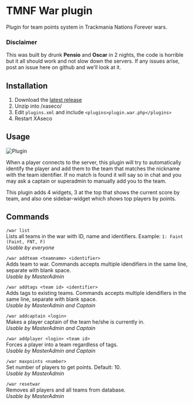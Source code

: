 # TMNF War plugin
Plugin for team points system in Trackmania Nations Forever wars. 

### Disclaimer
This was built by drunk **Pensio** and **Oscar** in 2 nights, the code is horrible but it all should work and not slow down the servers. If any issues arise, post an issue here on github and we'll look at it.

## Installation
1. Download the [latest release](https://github.com/rosen91/tmnf-war-plugin/archive/refs/heads/master.zip)
2. Unzip into /xaseco/
3. Edit `plugins.xml` and include `<plugins>plugin.war.php</plugins>`
4. Restart XAseco

## Usage
![Plugin]([http://url/to/img.png](https://github.com/rosen91/tmnf-war-plugin/blob/[branch]/faintwar.png?raw=true))

When a player connects to the server, this plugin will try to automatically identify the player and add them to the team that matches the nickname with the team identifier. If no match is found it will say so in chat and you may ask a captain or superadmin to manually add you to the team. 

This plugin adds 4 widgets, 3 at the top that shows the current score by team, and also one sidebar-widget which shows top players by points.

## Commands
```/war list```  
Lists all teams in the war with ID, name and identifiers. Example: `1: Faint (Faint, FNT, F)`  
*Usable by everyone*

```/war addteam <teamname> <identifier>```  
Adds team to war. Commands accepts multiple idendifiers in the same line, separate with blank space.  
*Usable by MasterAdmin*

```/war addtags <team id> <identifier>```  
Adds tags to existing teams. Commands accepts multiple idendifiers in the same line, separate with blank space.  
*Usable by MasterAdmin and Captain*

```/war addcaptain <login>```  
Makes a player captain of the team he/she is currently in.  
*Usable by MasterAdmin and Captain*

```/war addplayer <login> <team id>```  
Forces a player into a team regardless of tags.  
*Usable by MasterAdmin and Captain*

```/war maxpoints <number>```  
Set number of players to get points. Default: 10.  
*Usable by MasterAdmin*

```/war resetwar```  
Removes all players and all teams from database.  
*Usable by MasterAdmin*

